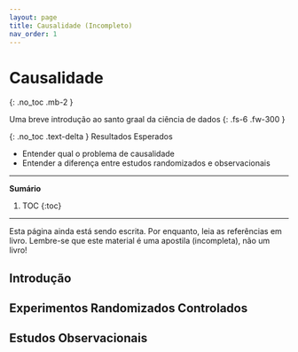```yaml
---
layout: page
title: Causalidade (Incompleto)
nav_order: 1
---
```


# Causalidade
{: .no_toc .mb-2 }

Uma breve introdução ao santo graal da ciência de dados
{: .fs-6 .fw-300 }

{: .no_toc .text-delta }
Resultados Esperados

* Entender qual o problema de causalidade
* Entender a diferença entre estudos randomizados e observacionais

---
**Sumário**
1. TOC
{:toc}
---

Esta página ainda está sendo escrita. Por enquanto, leia as referências em
livro. Lembre-se que este material é uma apostila (incompleta), não um livro!

## Introdução

## Experimentos Randomizados Controlados

## Estudos Observacionais

